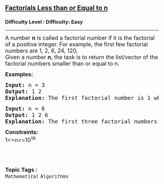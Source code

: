 <h2><a href="https://www.geeksforgeeks.org/problems/find-all-factorial-numbers-less-than-or-equal-to-n3548/1?page=1&status=unsolved&sortBy=accuracy">Factorials Less than or Equal to n</a></h2><h3>Difficulty Level : Difficulty: Easy</h3><hr><div class="problems_problem_content__Xm_eO"><p><span style="font-size: 18px;">A number <strong>n</strong> is called a factorial number if it is the factorial of a positive integer. For example, the first few factorial numbers are 1, 2, 6, 24, 120,<br>Given a number <strong>n</strong>, the task is to return the list/vector of the factorial numbers smaller than or equal to n.</span></p>
<p><strong><span style="font-size: 18px;">Examples:</span></strong></p>
<pre><strong><span style="font-size: 18px;">Input: </span></strong><span style="font-size: 18px;">n = 3</span>
<strong><span style="font-size: 18px;">Output: </span></strong><span style="font-size: 18px;">1 2</span>
<strong><span style="font-size: 18px;">Explanation: </span></strong><span style="font-size: 18px;">The first factorial number is 1 which is less than equal to n. The second number is 2 which is less than equal to n,but the third factorial number is 6 which is greater than n. So we print only 1 and 2.</span></pre>
<pre><strong><span style="font-size: 18px;">Input: </span></strong><span style="font-size: 18px;">n = 6</span>
<strong><span style="font-size: 18px;">Output: </span></strong><span style="font-size: 18px;">1 2 6</span>
<strong><span style="font-size: 18px;">Explanation: </span></strong><span style="font-size: 18px;">The first three factorial numbers are less than equal to n but the fourth factorial number 24 is greater than n. So we print only first three factorial numbers.</span></pre>
<p><span style="font-size: 18px;"><strong>Constraints:</strong><br>1&lt;=n&lt;=10<sup>18</sup></span></p>
<p>&nbsp;</p></div><br><p><span style=font-size:18px><strong>Topic Tags : </strong><br><code>Mathematical</code>&nbsp;<code>Algorithms</code>&nbsp;